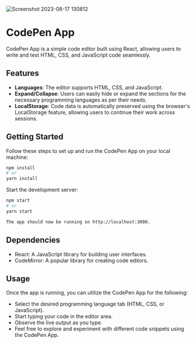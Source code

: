![Screenshot 2023-08-17 130812](https://github.com/gdalvi94/CodePen-App/assets/66545665/6c06018c-c0d9-403e-9267-548c2a0c7484)

# CodePen App

CodePen App is a simple code editor built using React, allowing users to write and test HTML, CSS, and JavaScript code seamlessly.

## Features

- **Languages**: The editor supports HTML, CSS, and JavaScript.
- **Expand/Collapse**: Users can easily hide or expand the sections for the necessary programming languages as per their needs.
- **LocalStorage**: Code data is automatically preserved using the browser's LocalStorage feature, allowing users to continue their work across sessions.

## Getting Started

Follow these steps to set up and run the CodePen App on your local machine:

```bash
npm install
# or
yarn install
```

Start the development server:

```bash
npm start
# or
yarn start

The app should now be running on http://localhost:3000.
```

## Dependencies

- React: A JavaScript library for building user interfaces.
- CodeMirror: A popular library for creating code editors.

## Usage

Once the app is running, you can utilize the CodePen App for the following:

- Select the desired programming language tab (HTML, CSS, or JavaScript).
- Start typing your code in the editor area.
- Observe the live output as you type.
- Feel free to explore and experiment with different code snippets using the CodePen App.
